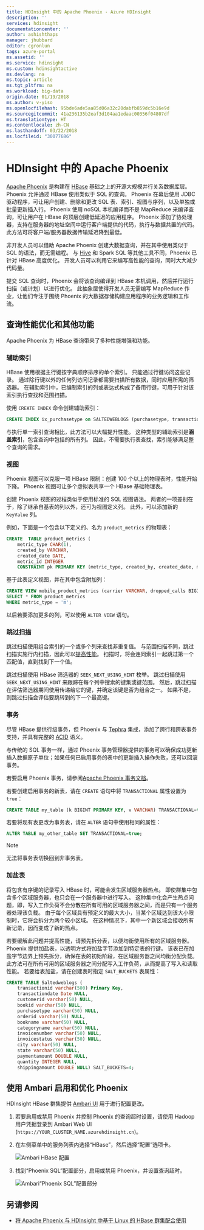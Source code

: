 ```yaml
---
title: HDInsight 中的 Apache Phoenix - Azure HDInsight
description: ''
services: hdinsight
documentationcenter: ''
author: ashishthaps
manager: jhubbard
editor: cgronlun
tags: azure-portal
ms.assetid: ''
ms.service: hdinsight
ms.custom: hdinsightactive
ms.devlang: na
ms.topic: article
ms.tgt_pltfrm: na
ms.workload: big-data
origin.date: 01/19/2018
ms.author: v-yiso
ms.openlocfilehash: 95bde6ade5aa85d06a32c20dabfb859dc5b16e9d
ms.sourcegitcommit: 41a236135b2eaf3d104aa1edaac00356f04807df
ms.translationtype: HT
ms.contentlocale: zh-CN
ms.lasthandoff: 03/22/2018
ms.locfileid: "30077686"
---
```

# <a name="apache-phoenix-in-hdinsight"></a>HDInsight 中的 Apache Phoenix

[Apache Phoenix](http://phoenix.apache.org/) 是构建在 [HBase](hbase/apache-hbase-overview.md) 基础之上的开源大规模并行关系数据库层。 Phoenix 允许通过 HBase 使用类似于 SQL 的查询。 Phoenix 在幕后使用 JDBC 驱动程序，可让用户创建、删除和更改 SQL 表、索引、视图与序列，以及单独或批量更新插入行。 Phoenix 使用 noSQL 本机编译而不是 MapReduce 来编译查询，可让用户在 HBase 的顶层创建低延迟的应用程序。 Phoenix 添加了协处理器，支持在服务器的地址空间中运行客户端提供的代码，执行与数据共置的代码。 此方法可将客户端/服务器数据传输延迟降到最低。

非开发人员可以借助 Apache Phoenix 创建大数据查询，并在其中使用类似于 SQL 的语法，而无需编程。 与 [Hive](hadoop/hdinsight-use-hive.md) 和 Spark SQL 等其他工具不同，Phoenix 已针对 HBase 高度优化。 开发人员可以利用它来编写高性能的查询，同时大大减少代码量。
<!-- [Spark SQL](spark/apache-spark-sql-with-hdinsight.md)  -->

提交 SQL 查询时，Phoenix 会将该查询编译到 HBase 本机调用，然后并行运行扫描（或计划）以进行优化。 此抽象层使得开发人员无需编写 MapReduce 作业，让他们专注于围绕 Phoenix 的大数据存储构建应用程序的业务逻辑和工作流。

## <a name="query-performance-optimization-and-other-features"></a>查询性能优化和其他功能

Apache Phoenix 为 HBase 查询带来了多种性能增强和功能。

### <a name="secondary-indexes"></a>辅助索引

HBase 使用根据主行键按字典顺序排序的单个索引。 只能通过行键访问这些记录。 通过除行键以外的任何列访问记录都需要扫描所有数据，同时应用所需的筛选器。 在辅助索引中，已编制索引的列或表达式构成了备用行键，可用于针对该索引执行查找和范围扫描。

使用 `CREATE INDEX` 命令创建辅助索引：

```sql
CREATE INDEX ix_purchasetype on SALTEDWEBLOGS (purchasetype, transactiondate) INCLUDE (bookname, quantity);
```

与执行单一索引查询相比，此方法可以大幅提升性能。 这种类型的辅助索引是**涵盖索引**，包含查询中包括的所有列。 因此，不需要执行表查找，索引能够满足整个查询的需求。

### <a name="views"></a>视图

Phoenix 视图可以克服一项 HBase 限制：创建 100 个以上的物理表时，性能开始下降。 Phoenix 视图可让多个虚拟表共享一个 HBase 基础物理表。

创建 Phoenix 视图的过程类似于使用标准的 SQL 视图语法。 两者的一项差别在于，除了继承自基表的列以外，还可为视图定义列。 此外，可以添加新的 `KeyValue` 列。

例如，下面是一个包含以下定义的、名为 `product_metrics` 的物理表：

```sql
CREATE  TABLE product_metrics (
    metric_type CHAR(1),
    created_by VARCHAR, 
    created_date DATE, 
    metric_id INTEGER
    CONSTRAINT pk PRIMARY KEY (metric_type, created_by, created_date, metric_id));
```

基于此表定义视图，并在其中包含附加列：

```sql
CREATE VIEW mobile_product_metrics (carrier VARCHAR, dropped_calls BIGINT) AS
SELECT * FROM product_metrics
WHERE metric_type = 'm';
```

以后若要添加更多的列，可以使用 `ALTER VIEW` 语句。

### <a name="skip-scan"></a>跳过扫描

跳过扫描使用组合索引的一个或多个列来查找非重复值。 与范围扫描不同，跳过扫描实施行内扫描，因此可以[提高性能](http://phoenix.apache.org/performance.html#Skip-Scan)。 扫描时，将会连同索引一起跳过第一个匹配值，直到找到下一个值。

跳过扫描使用 HBase 筛选器的 `SEEK_NEXT_USING_HINT` 枚举。 跳过扫描使用 `SEEK_NEXT_USING_HINT` 来跟踪在每个列中搜索的键集或键范围。 然后，跳过扫描在评估筛选器期间使用传递给它的键，并确定该键是否为组合之一。 如果不是，则跳过扫描会评估要跳转到的下一个最高键。

### <a name="transactions"></a>事务

尽管 HBase 提供行级事务，但 Phoenix 与 [Tephra](http://tephra.io/) 集成，添加了跨行和跨表事务支持，并具有完整的 [ACID](https://en.wikipedia.org/wiki/ACID) 语义。

与传统的 SQL 事务一样，通过 Phoenix 事务管理器提供的事务可以确保成功更新插入数据原子单位；如果任何已启用事务的表中的更新插入操作失败，还可以回滚事务。

若要启用 Phoenix 事务，请参阅[Apache Phoenix 事务文档](http://phoenix.apache.org/transactions.html)。

若要创建启用事务的新表，请在 `CREATE` 语句中将 `TRANSACTIONAL` 属性设置为 `true`：

```sql
CREATE TABLE my_table (k BIGINT PRIMARY KEY, v VARCHAR) TRANSACTIONAL=true;
```

若要将现有表更改为事务表，请在 `ALTER` 语句中使用相同的属性：

```sql
ALTER TABLE my_other_table SET TRANSACTIONAL=true;
```

> [!NOTE]
> 无法将事务表切换回到非事务表。

### <a name="salted-tables"></a>加盐表

将包含有序键的记录写入 HBase 时，可能会发生区域服务器热点。 即使群集中包含多个区域服务器，也只会在一个服务器中进行写入。 这种集中化会产生热点问题，即，写入工作负荷不会分散在所有可用的区域服务器之间，而是只有一个服务器处理该负载。 由于每个区域具有预定义的最大大小，当某个区域达到该大小限制时，它将会拆分为两个较小区域。 在这种情况下，其中一个新区域会接收所有新记录，因而变成了新的热点。

若要缓解此问题并提高性能，请预先拆分表，以便均衡使用所有的区域服务器。 Phoenix 提供加盐表，以透明方式将加盐字节添加到特定表的行键。 该表已在加盐字节边界上预先拆分，确保在表的初始阶段，在区域服务器之间均衡分配负载。 此方法可在所有可用的区域服务器之间分配写入工作负荷，从而提高了写入和读取性能。 若要给表加盐，请在创建表时指定 `SALT_BUCKETS` 表属性：

```sql
CREATE TABLE Saltedweblogs (
    transactionid varchar(500) Primary Key,
    transactiondate Date NULL,
    customerid varchar(50) NULL,
    bookid varchar(50) NULL,
    purchasetype varchar(50) NULL,
    orderid varchar(50) NULL,
    bookname varchar(50) NULL,
    categoryname varchar(50) NULL,
    invoicenumber varchar(50) NULL,
    invoicestatus varchar(50) NULL,
    city varchar(50) NULL,
    state varchar(50) NULL,
    paymentamount DOUBLE NULL,
    quantity INTEGER NULL,
    shippingamount DOUBLE NULL) SALT_BUCKETS=4;
```

## <a name="enable-and-tune-phoenix-with-ambari"></a>使用 Ambari 启用和优化 Phoenix

HDInsight HBase 群集提供 [Ambari UI](hdinsight-hadoop-manage-ambari.md) 用于进行配置更改。

1. 若要启用或禁用 Phoenix 并控制 Phoenix 的查询超时设置，请使用 Hadoop 用户凭据登录到 Ambari Web UI (`https://YOUR_CLUSTER_NAME.azurehdinsight.cn`)。

2. 在左侧菜单中的服务列表内选择“HBase”，然后选择“配置”选项卡。

    ![Ambari HBase 配置](./media/hdinsight-phoenix-in-hdinsight/ambari-hbase-config.png)

3. 找到“Phoenix SQL”配置部分，启用或禁用 Phoenix，并设置查询超时。

    ![Ambari“Phoenix SQL”配置部分](./media/hdinsight-phoenix-in-hdinsight/ambari-phoenix.png)

## <a name="see-also"></a>另请参阅

* [将 Apache Phoenix 与 HDInsight 中基于 Linux 的 HBase 群集配合使用](hbase/apache-hbase-phoenix-squirrel-linux.md)
